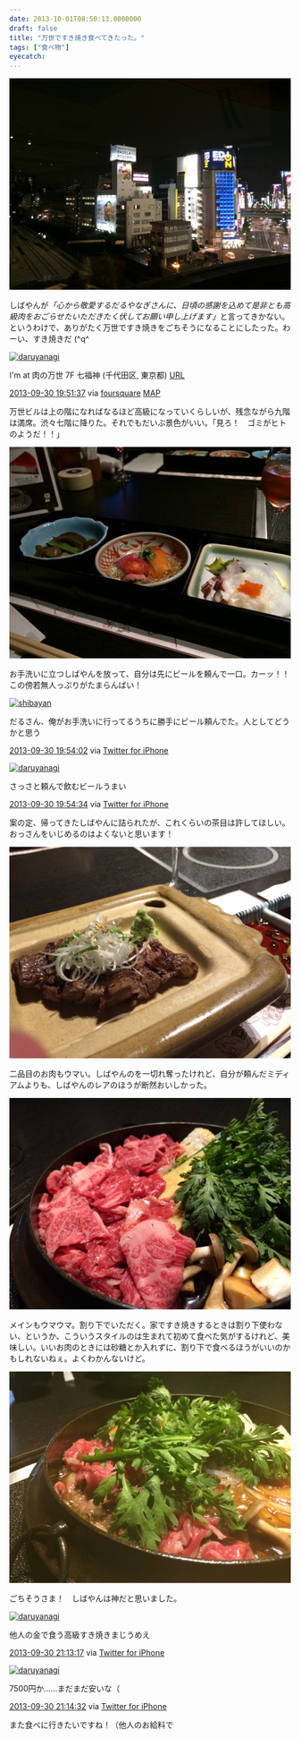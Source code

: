 ```yaml
---
date: 2013-10-01T08:50:13.0000000
draft: false
title: "万世ですき焼き食べてきたった。"
tags: ["食べ物"]
eyecatch: 
---
```

<p><span itemscope itemtype="http://schema.org/Photograph"><img src="20130930194536.jpg" alt="f:id:daruyanagi:20130930194536j:plain" title="f:id:daruyanagi:20130930194536j:plain" class="hatena-fotolife" itemprop="image"></span></p><p>しばやんが<i>「心から敬愛するだるやなぎさんに、日頃の感謝を込めて是非とも高級肉をおごらせたいただきたく伏してお願い申し上げます」</i>と言ってきかない。というわけで、ありがたく万世ですき焼きをごちそうになることにしたった。わーい、すき焼きだ (^q^</p><p><div class="twitter-detail twitter-detail-left"><div class="twitter-detail-user"><a class="twitter-user-screen-name" href="http://twitter.com/daruyanagi"><img src="http://a0.twimg.com/profile_images/378800000393919137/3f8f24154e59a5b674e1e6893a34a7e5_normal.png" alt="daruyanagi" height="48" width="48"></a></div><div class="twitter-detail-tweet"><p class="twitter-detail-text">      I'm at 肉の万世 7F 七福神 (千代田区, 東京都) <a class="twitter-tweet-url" href="http://t.co/PGZFmy2SQF" target="_top"><span>URL</span></a></p><p class="twitter-detail-info"><a href="http://twitter.com/daruyanagi/status/384631612568530945" class="twitter-detail-info-permalink"><span class="twitter-detail-info-date">2013-09-30</span> <span class="twitter-detail-info-time">19:51:37</span></a> <span class="twitter-detail-info-source">via <a href="http://foursquare.com" rel="nofollow">foursquare</a></span> <a href="http://d.hatena.ne.jp/mapx?points=x:35.69736749,y:139.77098117,t:384631612568530945" class="twitter-detail-info-map"><span>MAP</span></a></p></div></div></p><p>万世ビルは上の階になればなるほど高級になっていくらしいが、残念ながら九階は満席。渋々七階に降りた。それでもだいぶ景色がいい。「見ろ！　ゴミがヒトのようだ！！」</p><p><span itemscope itemtype="http://schema.org/Photograph"><img src="20130930195717.jpg" alt="f:id:daruyanagi:20130930195717j:plain" title="f:id:daruyanagi:20130930195717j:plain" class="hatena-fotolife" itemprop="image"></span></p><p>お手洗いに立つしばやんを放って、自分は先にビールを頼んで一口。カーッ！！　この傍若無人っぷりがたまらんばい！　</p><p><div class="twitter-detail twitter-detail-left"><div class="twitter-detail-user"><a class="twitter-user-screen-name" href="http://twitter.com/shibayan"><img src="http://a0.twimg.com/profile_images/3617599912/82d00e7c243a3d38677c98a6e4a8491b_normal.jpeg" alt="shibayan" height="48" width="48"></a></div><div class="twitter-detail-tweet"><p class="twitter-detail-text">      だるさん、俺がお手洗いに行ってるうちに勝手にビール頼んでた。人としてどうかと思う</p><p class="twitter-detail-info"><a href="http://twitter.com/shibayan/status/384632222839357440" class="twitter-detail-info-permalink"><span class="twitter-detail-info-date">2013-09-30</span> <span class="twitter-detail-info-time">19:54:02</span></a> <span class="twitter-detail-info-source">via <a href="http://twitter.com/download/iphone" rel="nofollow">Twitter for iPhone</a></span></p></div></div><div class="twitter-detail twitter-detail-left"><div class="twitter-detail-user"><a class="twitter-user-screen-name" href="http://twitter.com/daruyanagi"><img src="http://a0.twimg.com/profile_images/378800000393919137/3f8f24154e59a5b674e1e6893a34a7e5_normal.png" alt="daruyanagi" height="48" width="48"></a></div><div class="twitter-detail-tweet"><p class="twitter-detail-text">      さっさと頼んで飲むビールうまい</p><p class="twitter-detail-info"><a href="http://twitter.com/daruyanagi/status/384632356675395584" class="twitter-detail-info-permalink"><span class="twitter-detail-info-date">2013-09-30</span> <span class="twitter-detail-info-time">19:54:34</span></a> <span class="twitter-detail-info-source">via <a href="http://twitter.com/download/iphone" rel="nofollow">Twitter for iPhone</a></span></p></div></div></p><p>案の定、帰ってきたしばやんに詰られたが、これくらいの茶目は許してほしい。おっさんをいじめるのはよくないと思います！</p><p><span itemscope itemtype="http://schema.org/Photograph"><img src="20130930200845.jpg" alt="f:id:daruyanagi:20130930200845j:plain" title="f:id:daruyanagi:20130930200845j:plain" class="hatena-fotolife" itemprop="image"></span></p><p>二品目のお肉もウマい。しばやんのを一切れ奪ったけれど、自分が頼んだミディアムよりも、しばやんのレアのほうが断然おいしかった。</p><p><span itemscope itemtype="http://schema.org/Photograph"><img src="20130930202438.jpg" alt="f:id:daruyanagi:20130930202438j:plain" title="f:id:daruyanagi:20130930202438j:plain" class="hatena-fotolife" itemprop="image"></span></p><p>メインもウマウマ。割り下でいただく。家ですき焼きするときは割り下使わない、というか、こういうスタイルのは生まれて初めて食べた気がするけれど、美味しい。いいお肉のときには砂糖とか入れずに、割り下で食べるほうがいいのかもしれないねぇ。よくわかんないけど。</p><p><span itemscope itemtype="http://schema.org/Photograph"><img src="20130930204007.jpg" alt="f:id:daruyanagi:20130930204007j:plain" title="f:id:daruyanagi:20130930204007j:plain" class="hatena-fotolife" itemprop="image"></span></p><p>ごちそうさま！　しばやんは神だと思いました。</p><p><div class="twitter-detail twitter-detail-left"><div class="twitter-detail-user"><a class="twitter-user-screen-name" href="http://twitter.com/daruyanagi"><img src="http://a0.twimg.com/profile_images/378800000393919137/3f8f24154e59a5b674e1e6893a34a7e5_normal.png" alt="daruyanagi" height="48" width="48"></a></div><div class="twitter-detail-tweet"><p class="twitter-detail-text">      他人の金で食う高級すき焼きまじうめえ</p><p class="twitter-detail-info"><a href="http://twitter.com/daruyanagi/status/384652167065260032" class="twitter-detail-info-permalink"><span class="twitter-detail-info-date">2013-09-30</span> <span class="twitter-detail-info-time">21:13:17</span></a> <span class="twitter-detail-info-source">via <a href="http://twitter.com/download/iphone" rel="nofollow">Twitter for iPhone</a></span></p></div></div><div class="twitter-detail twitter-detail-left"><div class="twitter-detail-user"><a class="twitter-user-screen-name" href="http://twitter.com/daruyanagi"><img src="http://a0.twimg.com/profile_images/378800000393919137/3f8f24154e59a5b674e1e6893a34a7e5_normal.png" alt="daruyanagi" height="48" width="48"></a></div><div class="twitter-detail-tweet"><p class="twitter-detail-text">      7500円か……まだまだ安いな（</p><p class="twitter-detail-info"><a href="http://twitter.com/daruyanagi/status/384652479645745152" class="twitter-detail-info-permalink"><span class="twitter-detail-info-date">2013-09-30</span> <span class="twitter-detail-info-time">21:14:32</span></a> <span class="twitter-detail-info-source">via <a href="http://twitter.com/download/iphone" rel="nofollow">Twitter for iPhone</a></span></p></div></div></p><p>また食べに行きたいですね！（他人のお給料で</p>
